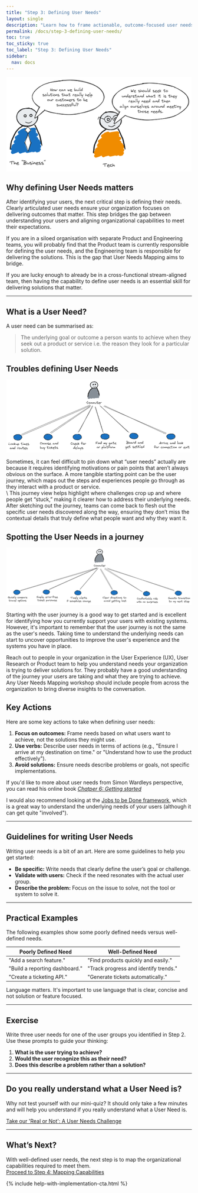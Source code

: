 ```yaml
---
title: "Step 3: Defining User Needs"
layout: single
description: "Learn how to frame actionable, outcome-focused user needs to guide your User Needs Mapping session."
permalink: /docs/step-3-defining-user-needs/
toc: true
toc_sticky: true
toc_label: "Step 3: Defining User Needs"
sidebar:
  nav: docs
---
```


![User Needs](/assets/images/unm-user-needs.png)

## Why defining User Needs matters

After identifying your users, the next critical step is defining their needs. Clearly articulated user needs ensure your organization focuses on delivering outcomes that matter. This step bridges the gap between understanding your users and aligning organizational capabilities to meet their expectations.

If you are in a siloed organisation with separate Product and Engineering teams, you will probably find that the Product team is currently responsible for defining the user needs, and the Engineering team is responsible for delivering the solutions. This is the gap that User Needs Mapping aims to bridge.

If you are lucky enough to already be in a cross-functional stream-aligned team, then having the capability to define user needs is an essential skill for delivering solutions that matter.

---

## What is a User Need?

A user need can be summarised as:

> The underlying goal or outcome a person wants to achieve when they seek out a product or service i.e. the reason they look for a particular solution.

## Troubles defining User Needs

![User Journey](/assets/images/unm-user-journey.png)

Sometimes, it can feel difficult to pin down what “user needs” actually are because it requires identifying motivations or pain points that aren’t always obvious on the surface. A more tangible starting point can be the user journey, which maps out the steps and experiences people go through as they interact with a product or service.  
\\
This journey view helps highlight where challenges crop up and where people get “stuck,” making it clearer how to address their underlying needs. After sketching out the journey, teams can come back to flesh out the specific user needs discovered along the way, ensuring they don’t miss the contextual details that truly define what people want and why they want it.

## Spotting the User Needs in a journey

![User Needs in a Journey](/assets/images/unm-user-journey-of-needs.png)

Starting with the user journey is a good way to get started and is excellent for identifying how you currently support your users with existing systems. However, it's important to remember that the user journey is not the same as the user's needs. Taking time to understand the underlying needs can start to uncover opportunities to improve the user's experience and the systems you have in place.

Reach out to people in your organization in the User Experience (UX), User Research or Product team to help you understand needs your organization is trying to deliver solutions for. They probably have a good understanding of the journey your users are taking and what they are trying to achieve. Any User Needs Mapping workshop should include people from across the organization to bring diverse insights to the conversation.

## Key Actions

Here are some key actions to take when defining user needs:

1. **Focus on outcomes:** Frame needs based on what users want to achieve, not the solutions they might use.
2. **Use verbs:** Describe user needs in terms of actions (e.g., "Ensure I arrive at my destination on time." or "Understand how to use the product effectively").
3. **Avoid solutions:** Ensure needs describe problems or goals, not specific implementations.

If you'd like to more about user needs from Simon Wardleys perspective, you can read his online book [*Chatper 6: Getting started*](https://medium.com/wardleymaps/getting-started-yourself-e1a359b785a2)

I would also recommend looking at the [Jobs to be Done framework](https://jobs-to-be-done.com/jobs-to-be-done-a-framework-for-customer-needs-c883cbf61c90), which is a great way to understand the underlying needs of your users (although it can get quite "involved").

---

## Guidelines for writing User Needs

Writing user needs is a bit of an art. Here are some guidelines to help you get started:

- **Be specific:** Write needs that clearly define the user’s goal or challenge.
- **Validate with users:** Check if the need resonates with the actual user group.
- **Describe the problem:** Focus on the issue to solve, not the tool or system to solve it.

---

## Practical Examples

The following examples show some poorly defined needs versus well-defined needs.

| Poorly Defined Need            | Well-Defined Need                    |
|--------------------------------|---------------------------------------|
| "Add a search feature."        | "Find products quickly and easily."  |
| "Build a reporting dashboard." | "Track progress and identify trends."|
| "Create a ticketing API."      | "Generate tickets automatically."    |

Language matters. It's important to use language that is clear, concise and not solution or feature focused.

---

## Exercise

Write three user needs for one of the user groups you identified in Step 2. Use these prompts to guide your thinking:

1. **What is the user trying to achieve?**
2. **Would the user recognize this as their need?**
3. **Does this describe a problem rather than a solution?**

---

## Do you really understand what a User Need is?

Why not test yourself with our mini-quiz? It should only take a few minutes and will help you understand if you really understand what a User Need is.

[Take our 'Real or Not': A User Needs Challenge](/https://richard-ivqrpvyt.scoreapp.com)

---

## What’s Next?

With well-defined user needs, the next step is to map the organizational capabilities required to meet them.  
[Proceed to Step 4: Mapping Capabilities](/docs/step-4-mapping-capabilities)

{% include help-with-implementation-cta.html %}
